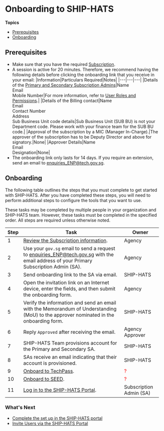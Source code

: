 # Onboarding to SHIP-HATS

**Topics**
- [Prerequisites](#prerequisites)
- [Onboarding](#onboarding)

## Prerequisites

- Make sure that you have the required [Subscription](subscription).
- A session is active for 20 minutes. Therefore, we recommend having the following details before clicking the onboarding link that you receive in your email: 
    |Information|Particulars Required|Notes|
    |---|---|---|
    |Details of the [Primary and Secondary Subscription Admins](https://docs.developer.tech.gov.sg/docs/ship-hats-documentation/#/user-roles-permissions?id=sa-permissions)|Name<br>Email<br>Mobile Number|For more information, refer to [User Roles and Permissions](user-roles-permissions).|
    |Details of the Billing contact|Name<br>Email<br>Contact Number<br>Address<br> Sub Business Unit code details|Sub Business Unit (SUB BU) is not your Department code. Please work with your finance team for the SUB BU code.|
    |Approval of the subscription by a MIC (Manager In-Charge).|The approver of the subscription has to be Deputy Director and above for signatory.|None|
    |Approver Details|Name<br>Email<br>Designation|None| 
- The onboarding link only lasts for 14 days. If you require an extension, send an email to [enquiries_ENP@tech.gov.sg](mailto:enquiries_ENP@tech.gov.sg).

## Onboarding 

The following table outlines the steps that you must complete to get started with SHIP-HATS. After you have completed these steps, you will need to perform additional steps to configure the tools that you want to use.  

These tasks may be completed by multiple people in your organization and SHIP-HATS team. However, these tasks must be completed in the specified order. All steps are required unless otherwise noted.


|Step|Task|Owner|
|---|---|---|
|1|[Review the Subscription information](subscription).|Agency|
|2|Use your `gov.sg` email to send a request to [enquiries_ENP@tech.gov.sg](mailto:enquiries_ENP@tech.gov.sg) with the email address of your Primary Subscription Admin (SA).|Agency|
|3|Send onboarding link to the SA via email.|SHIP-HATS|
|4|Open the invitation link on an Internet device, enter the fields, and then submit the onboarding form.|Agency|
|5|Verify the information and send an email with the Memorandum of Understanding (MoU) to the approver nominated in the onboarding form.|SHIP-HATS|
|6|Reply `Approved` after receiving the email.|Agency Approver|
|7|SHIP-HATS Team provisions account for the Primary and Secondary SA.|SHIP-HATS |
|8|SAs receive an email indicating that their account is provisioned.|SHIP-HATS |
|9|[Onboard to TechPass](https://docs.developer.tech.gov.sg/docs/techpass-user-guide/#/onboard-public-officers-using-non-se-machines).|<span style="color:red">?</span>|
|10|[Onboard to SEED]().|<span style="color:red">?</span>|
|11|[Log in to the SHIP-HATS Portal](https://docs.developer.tech.gov.sg/docs/ship-hats-portal-guide/#/access-ship-hats-portal).| Subscription Admin (SA)|




### What's Next
- [Complete the set up in the SHIP-HATS portal](https://docs.developer.tech.gov.sg/docs/ship-hats-portal-guide/#/configure-portal)
- [Invite Users via the SHIP-HATS Portal](https://docs.developer.tech.gov.sg/docs/ship-hats-portal-guide/#/manage-users?id=invite-users) 

<!--

1. Use gov.sg email to send a request to [enquiries_ENP@tech.gov.sg](mailto:enquiries_ENP@tech.gov.sg) with the email address of your Primary Subscription Admin (SA).  
1. The SA receives the onboarding link via email.
1. Open the invitation link on an Internet device, enter the fields, and then submit the onboarding form. 
1. SHIP-HATS Team verifies the information. 
1. System will send an email with the Memorandum of Understanding (MoU) to the approver nominated in the onboarding form. 
1. Agency's approver is required to reply 'Approved’ after receiving the email. 
1. After approver replies, SHIP-HATS Team provisions the Primary SA and Secondary SA's account. 
1. SAs will receive an email to inform that your account is provisioned. 
1. SAs log into [SHIP-HATS Portal](http://ship.gov.sg) after their accounts have been provisioned and send the [invitation link](https://docs.developer.tech.gov.sg/docs/ship-hats-documentation/#/manage-users?id=invite-users) to their users for them to self-create accounts and approve the user accounts.
-->